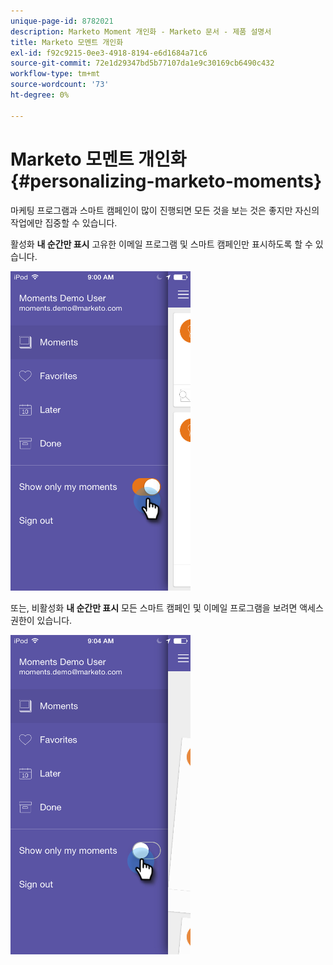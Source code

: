 ```yaml
---
unique-page-id: 8782021
description: Marketo Moment 개인화 - Marketo 문서 - 제품 설명서
title: Marketo 모멘트 개인화
exl-id: f92c9215-0ee3-4918-8194-e6d1684a71c6
source-git-commit: 72e1d29347bd5b77107da1e9c30169cb6490c432
workflow-type: tm+mt
source-wordcount: '73'
ht-degree: 0%

---
```


# Marketo 모멘트 개인화 {#personalizing-marketo-moments}

마케팅 프로그램과 스마트 캠페인이 많이 진행되면 모든 것을 보는 것은 좋지만 자신의 작업에만 집중할 수 있습니다.

활성화 **내 순간만 표시** 고유한 이메일 프로그램 및 스마트 캠페인만 표시하도록 할 수 있습니다.

![](assets/image2015-7-16-15-3a53-3a24.png)

또는, 비활성화 **내 순간만 표시** 모든 스마트 캠페인 및 이메일 프로그램을 보려면 액세스 권한이 있습니다.

![](assets/image2015-7-16-15-3a55-3a29.png)
